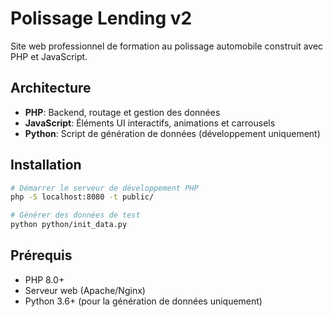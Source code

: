 # Polissage Lending v2

Site web professionnel de formation au polissage automobile construit avec PHP et JavaScript.

## Architecture

- **PHP**: Backend, routage et gestion des données
- **JavaScript**: Éléments UI interactifs, animations et carrousels
- **Python**: Script de génération de données (développement uniquement)

## Installation

```bash
# Démarrer le serveur de développement PHP
php -S localhost:8080 -t public/

# Générer des données de test
python python/init_data.py
```

## Prérequis

- PHP 8.0+
- Serveur web (Apache/Nginx)
- Python 3.6+ (pour la génération de données uniquement)
